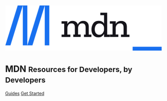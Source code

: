 <!-- _coverpage.md -->

![logo](/assets/MDN_Web_Docs_logo.svg.png)

# MDN <small>Resources for Developers, by Developers</small>

[Guides](https://developer.mozilla.org/ru/)
[Get Started](/README.md)